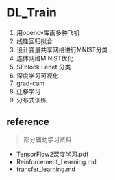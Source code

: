 # DL_Train

1. 用opencv库画多种飞机
2. 线性回归拟合
3. 设计变量共享网络进行MNIST分类
4. 连体网络MINIST优化
5. SEblock Lenet 分类
6. 深度学习可视化
7. grad-cam
8. 迁移学习
9. 分布式训练

## reference
> 部分辅助学习资料

+ TensorFlow2深度学习.pdf
+ Reinforcement_Learning.md
+ transfer_learning.md

